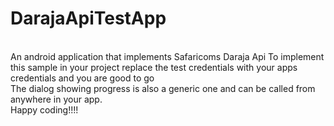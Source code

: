 # DarajaApiTestApp
<br/>An android application that implements Safaricoms Daraja Api
To implement this sample in your project replace the test credentials with your apps credentials and you are good to go<Br/>
The dialog showing progress is also a generic one and can be called from anywhere in your app.<br/>Happy coding!!!!
